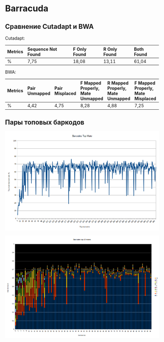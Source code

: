 # Barracuda

## Сравнение Cutadapt и BWA

Cutadapt: 

| Metrics | Sequence Not Found | F Only Found | R Only Found | Both Found |
|:---|:---|:---|:---|:---|
| % | 7,75 | 18,08 | 13,11 | 61,04 |

BWA: 

| Metrics | Pair Unmapped | Pair Misplaced | F Mapped Properly, Mate Unmapped | R Mapped Properly, Mate Unmapped | F Mapped Properly, Mate Misplaced | R Mapped Properly, Mate Misplaced | Both Mapped Properly |
|:---|:---|:---|:---|:---|:---|:---|:---|
| % | 4,42 | 4,75 | 8,28 | 4,88 | 7,25 | 3,06 | 67,36 |

## Пары топовых баркодов

![Top_Mate_Rate_500](../data/graphs/Barracuda/Top_Mate_Rate_500.png)

![Top-10_Mates_Rate_100](../data/graphs/Barracuda/Top-10_Mates_Rate_100.png)
